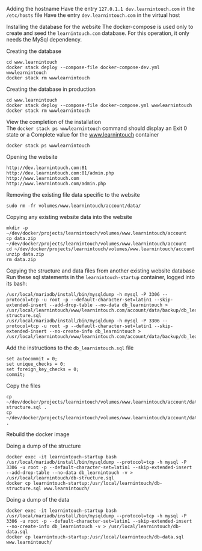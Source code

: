 Adding the hostname
Have the entry `127.0.1.1 dev.learnintouch.com` in the `/etc/hosts` file
Have the entry `dev.learnintouch.com` in the virtual host

Installing the database for the website
The docker-compose is used only to create and seed the `learnintouch.com` database. For this operation, it only needs the MySql dependency.

Creating the database
```
cd www.learnintouch
docker stack deploy --compose-file docker-compose-dev.yml wwwlearnintouch
docker stack rm wwwlearnintouch
```

Creating the database in production
```
cd www.learnintouch
docker stack deploy --compose-file docker-compose.yml wwwlearnintouch
docker stack rm wwwlearnintouch
```

View the completion of the installation  
The `docker stack ps wwwlearnintouch` command should display an Exit 0 state or a Complete value for the www.learnintouch container
```
docker stack ps wwwlearnintouch
```

Opening the website
```
http://dev.learnintouch.com:81
http://dev.learnintouch.com:81/admin.php
http://www.learnintouch.com
http://www.learnintouch.com/admin.php
```

Removing the existing file data specific to the website
```
sudo rm -fr volumes/www.learnintouch/account/data/
```

Copying any existing website data into the website
```
mkdir -p ~/dev/docker/projects/learnintouch/volumes/www.learnintouch/account
cp data.zip ~/dev/docker/projects/learnintouch/volumes/www.learnintouch/account
cd ~/dev/docker/projects/learnintouch/volumes/www.learnintouch/account
unzip data.zip
rm data.zip
```

Copying the structure and data files from another existing website database  
Run these sql statements in the `learnintouch-startup` container, logged into its bash:
```
/usr/local/mariadb/install/bin/mysqldump -h mysql -P 3306 --protocol=tcp -u root -p --default-character-set=latin1 --skip-extended-insert --add-drop-table --no-data db_learnintouch > /usr/local/learnintouch/www/learnintouch.com/account/data/backup/db_learnintouch-structure.sql
/usr/local/mariadb/install/bin/mysqldump -h mysql -P 3306 --protocol=tcp -u root -p --default-character-set=latin1 --skip-extended-insert --no-create-info db_learnintouch > /usr/local/learnintouch/www/learnintouch.com/account/data/backup/db_learnintouch.sql
```
Add the instructions to the `db_learnintouch.sql` file
```
set autocommit = 0;
set unique_checks = 0;
set foreign_key_checks = 0;
commit;
```
Copy the files
```
cp ~/dev/docker/projects/learnintouch/volumes/www.learnintouch/account/data/backup/db_learnintouch-structure.sql .
cp ~/dev/docker/projects/learnintouch/volumes/www.learnintouch/account/data/backup/db_learnintouch.sql .
```
Rebuild the docker image

Doing a dump of the structure
```
docker exec -it learnintouch-startup bash
/usr/local/mariadb/install/bin/mysqldump --protocol=tcp -h mysql -P 3306 -u root -p --default-character-set=latin1 --skip-extended-insert --add-drop-table --no-data db_learnintouch -v > /usr/local/learnintouch/db-structure.sql
docker cp learnintouch-startup:/usr/local/learnintouch/db-structure.sql www.learnintouch/
```

Doing a dump of the data
```
docker exec -it learnintouch-startup bash
/usr/local/mariadb/install/bin/mysqldump --protocol=tcp -h mysql -P 3306 -u root -p --default-character-set=latin1 --skip-extended-insert --no-create-info db_learnintouch -v > /usr/local/learnintouch/db-data.sql
docker cp learnintouch-startup:/usr/local/learnintouch/db-data.sql www.learnintouch/
```
